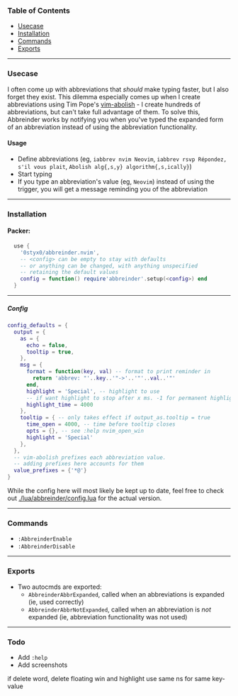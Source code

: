 ### Table of Contents
+ [Usecase](#usecase)
+ [Installation](#installation)
+ [Commands](#commands)
+ [Exports](#exports)

---

### Usecase
I often come up with abbreviations that _should_ make typing faster, but I also forget they exist.
This dilemma especially comes up when I create abbreviations using Tim Pope's [vim-abolish](https://github.com/tpope/vim-abolish) - I create hundreds of abbreviations, but can't take full advantage of them. To solve this, Abbreinder works by notifying you when you've typed the expanded form of an abbreviation instead of using the abbreviation functionality.


#### Usage
+ Define abbreviations (eg, `iabbrev nvim Neovim`, `iabbrev rsvp Répondez, s'il vous plait`, `Abolish alg{,s,y} algorithm{,s,ically}`)
+ Start typing
+ If you type an abbreviation's value (eg, `Neovim`) instead of using the trigger, you will get a message reminding you of the abbreviation

---

### Installation

#### Packer:
```lua
  use {
    '0styx0/abbreinder.nvim',
    -- <config> can be empty to stay with defaults
    -- or anything can be changed, with anything unspecified
    -- retaining the default values
    config = function() require'abbreinder'.setup(<config>) end
  }
```

----

##### Config
```lua
config_defaults = {
  output = {
    as = {
      echo = false,
      tooltip = true,
    },
    msg = {
      format = function(key, val) -- format to print reminder in
        return 'abbrev: "'..key..'"->'..'"'..val..'"'
      end,
      highlight = 'Special', -- highlight to use
      -- if want highlight to stop after x ms. -1 for permanent highlight
      highlight_time = 4000
    },
    tooltip = { -- only takes effect if output_as.tooltip = true
      time_open = 4000, -- time before tooltip closes
      opts = {}, -- see :help nvim_open_win
      highlight = 'Special'
    },
  },
  -- vim-abolish prefixes each abbreviation value.
  -- adding prefixes here accounts for them
  value_prefixes = {'*@'}
}
```
While the config here will most likely be kept up to date, feel free to check out [./lua/abbreinder/config.lua](./lua/abbreinder/config.lua) for the actual version.

---

### Commands
+ `:AbbreinderEnable`
+ `:AbbreinderDisable`

---

### Exports
+ Two autocmds are exported:
  + `AbbreinderAbbrExpanded`, called when an abbreviations is expanded (ie, used correctly)
  + `AbbreinderAbbrNotExpanded`, called when an abbreviation is _not_ expanded (ie, abbreviation functionality was not used)

---

### Todo
+ Add `:help`
+ Add screenshots



if delete word, delete floating win and highlight
use same ns for same key-value

